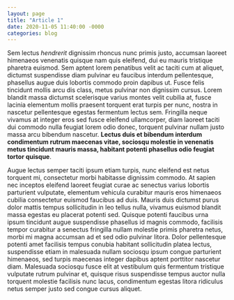 ```yaml
---
layout: page
title: "Article 1"
date: 2020-11-05 11:40:00 -0000
categories: blog
---
```


Sem lectus *hendrerit* dignissim rhoncus nunc primis justo, accumsan laoreet himenaeos venenatis quisque nam quis eleifend, dui eu mauris tristique pharetra euismod. Sem aptent lorem penatibus velit ac taciti cum at aliquet, dictumst suspendisse diam pulvinar eu faucibus interdum pellentesque, phasellus augue duis lobortis commodo proin dapibus ut. Fusce felis tincidunt mollis arcu dis class, metus pulvinar non dignissim cursus. Lorem blandit massa dictumst scelerisque varius montes velit cubilia at, fusce lacinia elementum mollis praesent torquent erat turpis per nunc, nostra in nascetur pellentesque egestas fermentum lectus sem. Fringilla neque vivamus at integer eros sed fusce eleifend ullamcorper, diam laoreet taciti dui commodo nulla feugiat lorem odio donec, torquent pulvinar nullam justo massa arcu bibendum nascetur. **Lectus duis et bibendum interdum condimentum rutrum maecenas vitae, sociosqu molestie in venenatis metus tincidunt mauris massa, habitant potenti phasellus odio feugiat tortor quisque**.

Augue lectus semper taciti ipsum etiam turpis, nunc eleifend est netus torquent mi, consectetur morbi habitasse dignissim commodo. At sapien nec inceptos eleifend laoreet feugiat curae ac senectus varius lobortis parturient vulputate, elementum vehicula curabitur mauris eros himenaeos cubilia consectetur euismod faucibus ad duis. Mauris duis dictumst purus dolor mattis tempus sollicitudin in leo tellus nulla, vivamus euismod blandit massa egestas eu placerat potenti sed. Quisque potenti faucibus urna ipsum tincidunt augue suspendisse phasellus id magnis commodo, facilisis tempor curabitur a senectus fringilla nullam molestie primis pharetra netus, morbi mi magna accumsan ad et sed odio pulvinar litora. Dolor pellentesque potenti amet facilisis tempus conubia habitant sollicitudin platea lectus, suspendisse etiam in malesuada nullam sociosqu ipsum congue parturient himenaeos, sed turpis maecenas integer dapibus aptent porttitor nascetur diam. Malesuada sociosqu fusce elit at vestibulum quis fermentum tristique vulputate rutrum pulvinar et, quisque risus suspendisse tempus auctor nulla torquent molestie facilisis nunc lacus, condimentum egestas litora ridiculus netus semper justo sed congue cursus aliquet.